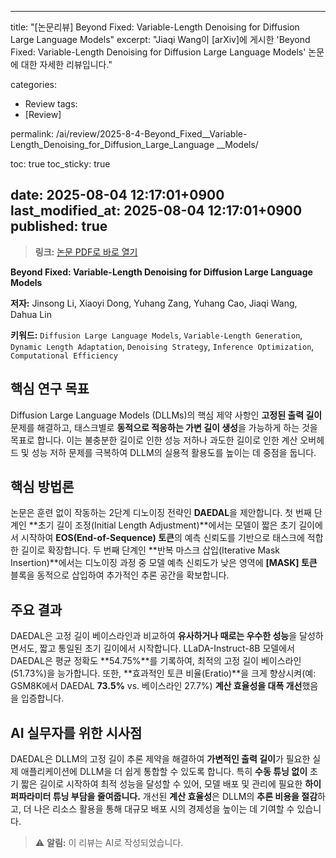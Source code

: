 
---
title: "[논문리뷰] Beyond Fixed: Variable-Length Denoising for Diffusion Large Language
  Models"
excerpt: "Jiaqi Wang이 [arXiv]에 게시한 'Beyond Fixed: Variable-Length Denoising for Diffusion Large Language
  Models' 논문에 대한 자세한 리뷰입니다."

categories:
  - Review
tags:
  - [Review]

permalink: /ai/review/2025-8-4-Beyond_Fixed__Variable-Length_Denoising_for_Diffusion_Large_Language __Models/

toc: true
toc_sticky: true

date: 2025-08-04 12:17:01+0900
last_modified_at: 2025-08-04 12:17:01+0900
published: true
---
> **링크:** [논문 PDF로 바로 열기](https://arxiv.org/abs/2508.00819)

**Beyond Fixed: Variable-Length Denoising for Diffusion Large Language Models**

**저자:** Jinsong Li, Xiaoyi Dong, Yuhang Zang, Yuhang Cao, Jiaqi Wang, Dahua Lin

**키워드:** `Diffusion Large Language Models`, `Variable-Length Generation`, `Dynamic Length Adaptation`, `Denoising Strategy`, `Inference Optimization`, `Computational Efficiency`

## 핵심 연구 목표
Diffusion Large Language Models (DLLMs)의 핵심 제약 사항인 **고정된 출력 길이** 문제를 해결하고, 태스크별로 **동적으로 적응하는 가변 길이 생성**을 가능하게 하는 것을 목표로 합니다. 이는 불충분한 길이로 인한 성능 저하나 과도한 길이로 인한 계산 오버헤드 및 성능 저하 문제를 극복하여 DLLM의 실용적 활용도를 높이는 데 중점을 둡니다.

## 핵심 방법론
논문은 훈련 없이 작동하는 2단계 디노이징 전략인 **DAEDAL**을 제안합니다. 첫 번째 단계인 **초기 길이 조정(Initial Length Adjustment)**에서는 모델이 짧은 초기 길이에서 시작하여 **EOS(End-of-Sequence) 토큰**의 예측 신뢰도를 기반으로 태스크에 적합한 길이로 확장합니다. 두 번째 단계인 **반복 마스크 삽입(Iterative Mask Insertion)**에서는 디노이징 과정 중 모델 예측 신뢰도가 낮은 영역에 **[MASK] 토큰** 블록을 동적으로 삽입하여 추가적인 추론 공간을 확보합니다.

## 주요 결과
DAEDAL은 고정 길이 베이스라인과 비교하여 **유사하거나 때로는 우수한 성능**을 달성하면서도, 짧고 통일된 초기 길이에서 시작합니다. LLaDA-Instruct-8B 모델에서 DAEDAL은 평균 정확도 **54.75%**를 기록하여, 최적의 고정 길이 베이스라인(51.73%)을 능가합니다. 또한, **효과적인 토큰 비율(Eratio)**을 크게 향상시켜(예: GSM8K에서 DAEDAL **73.5%** vs. 베이스라인 27.7%) **계산 효율성을 대폭 개선**했음을 입증합니다.

## AI 실무자를 위한 시사점
DAEDAL은 DLLM의 고정 길이 추론 제약을 해결하여 **가변적인 출력 길이**가 필요한 실제 애플리케이션에 DLLM을 더 쉽게 통합할 수 있도록 합니다. 특히 **수동 튜닝 없이** 초기 짧은 길이로 시작하여 최적 성능을 달성할 수 있어, 모델 배포 및 관리에 필요한 **하이퍼파라미터 튜닝 부담을 줄여줍니다.** 개선된 **계산 효율성**은 DLLM의 **추론 비용을 절감**하고, 더 나은 리소스 활용을 통해 대규모 배포 시의 경제성을 높이는 데 기여할 수 있습니다.

> ⚠️ **알림:** 이 리뷰는 AI로 작성되었습니다.
